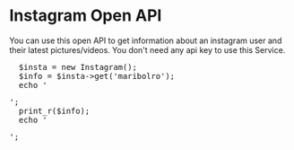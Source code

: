 Instagram Open API
===============

You can use this open API to get information about an instagram user and their latest pictures/videos.
You don't need any api key to use this Service.

<pre>
  $insta = new Instagram();
  $info = $insta->get('maribolro');
  echo '<pre>';
  print_r($info);
  echo '<pre>';
</pre>
